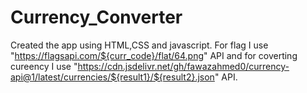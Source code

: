 # Currency_Converter
Created the app using HTML,CSS and javascript.
For flag I use "https://flagsapi.com/${curr_code}/flat/64.png" API and for coverting cureency I use "https://cdn.jsdelivr.net/gh/fawazahmed0/currency-api@1/latest/currencies/${result1}/${result2}.json" API.
